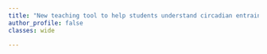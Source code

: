 ```yaml
---
title: "New teaching tool to help students understand circadian entrainment concepts now live!"
author_profile: false
classes: wide

---
```

